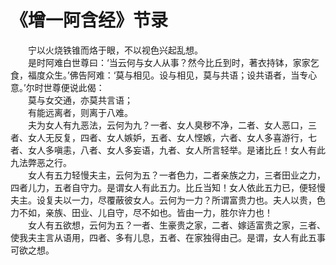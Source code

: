 # 《增一阿含经》节录
　　宁以火烧铁锥而烙于眼，不以视色兴起乱想。  
　　是时阿难白世尊曰：‘当云何与女人从事？然今比丘到时，著衣持钵，家家乞食，福度众生。’佛告阿难：‘莫与相见。设与相见，莫与共语；设共语者，当专心意。’尔时世尊便说此偈：  
　　莫与女交通，亦莫共言语；  
　　有能远离者，则离于八难。  
　　夫为女人有九恶法，云何为九？一者、女人臭秽不净，二者、女人恶口，三者、女人无反复，四者、女人嫉妒，五者、女人悭嫉，六者、女人多喜游行，七者、女人多嗔恚，八者、女人多妄语，九者、女人所言轻举。是诸比丘！女人有此九法弊恶之行。  
　　女人有五力轻慢夫主，云何为五？一者色力，二者亲族之力，三者田业之力，四者儿力，五者自守力。是谓女人有此五力。比丘当知！女人依此五力已，便轻慢夫主。设复夫以一力，尽覆蔽彼女人。云何为一力？所谓富贵力也。夫人以贵，色力不如，亲族、田业、儿自守，尽不如也。皆由一力，胜尔许力也！  
　　女人有五欲想，云何为五？一者、生豪贵之家，二者、嫁适富贵之家，三者、使我夫主言从语用，四者、多有儿息，五者、在家独得由己。是谓，女人有此五事可欲之想。  